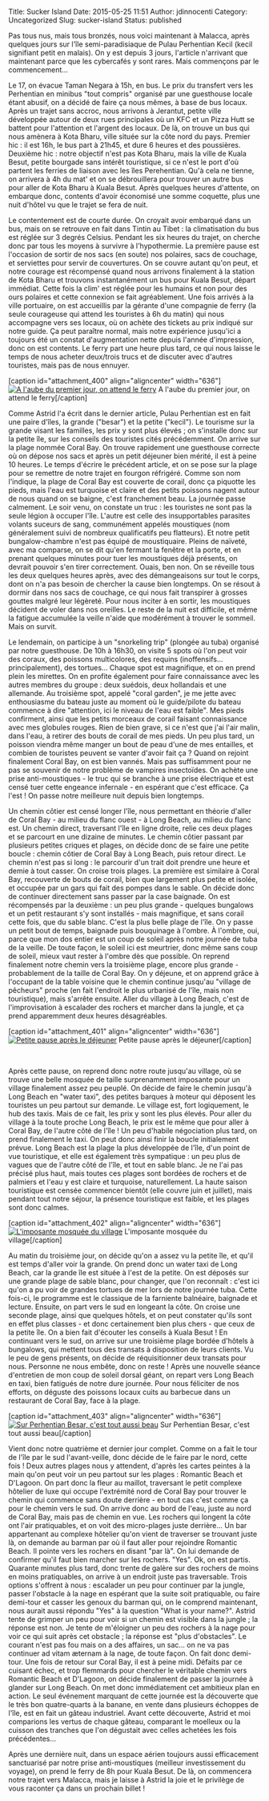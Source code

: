 Title: Sucker Island
Date: 2015-05-25 11:51
Author: jdinnocenti
Category: Uncategorized
Slug: sucker-island
Status: published

Pas tous nus, mais tous bronzés, nous voici maintenant à Malacca, après
quelques jours sur l'île semi-paradisiaque de Pulau Perhentian Kecil
(kecil signifiant petit en malais). On y est depuis 3 jours, l'article
n'arrivant que maintenant parce que les cybercafés y sont rares. Mais
commençons par le commencement...

<!--more-->

Le 17, on évacue Taman Negara à 15h, en bus. Le prix du transfert vers
les Perhentian en minibus "tout compris" organisé par une guesthouse
locale étant abusif, on a décidé de faire ça nous mêmes, à base de bus
locaux. Après un trajet sans accroc, nous arrivons à Jerantut, petite
ville développée autour de deux rues principales où un KFC et un Pizza
Hutt se battent pour l'attention et l'argent des locaux. De là, on
trouve un bus qui nous amènera à Kota Bharu, ville située sur la côte
nord du pays. Premier hic : il est 16h, le bus part à 21h45, et dure 6
heures et des poussières.  Deuxième hic : notre objectif n'est pas Kota
Bharu, mais la ville de Kuala Besut, petite bourgade sans intérêt
touristique, si ce n'est le port d'où partent les ferries de liaison
avec les îles Perehentian. Qu'à cela ne tienne, on arrivera à 4h du mat'
et on se débrouillera pour trouver un autre bus pour aller de Kota Bharu
à Kuala Besut. Après quelques heures d'attente, on embarque donc,
contents d'avoir économisé une somme coquette, plus une nuit d'hôtel vu
que le trajet se fera de nuit.

Le contentement est de courte durée. On croyait avoir embarqué dans un
bus, mais on se retrouve en fait dans Tintin au Tibet : la climatisation
du bus est réglée sur 3 degrés Celsius. Pendant les six heures du
trajet, on cherche donc par tous les moyens à survivre à l'hypothermie.
La première pause est l'occasion de sortir de nos sacs (en soute) nos
polaires, sacs de couchage, et serviettes pour servir de couvertures. On
se couvre autant qu'on peut, et notre courage est récompensé quand nous
arrivons finalement à la station de Kota Bharu et trouvons
instantanément un bus pour Kuala Besut, départ immédiat. Cette fois la
clim' est réglée pour les humains et non pour des ours polaires et cette
connexion se fait agréablement. Une fois arrivés à la ville portuaire,
on est accueillis par la gérante d'une compagnie de ferry (la seule
courageuse qui attend les touristes à 6h du matin) qui nous accompagne
vers ses locaux, où on achète des tickets au prix indiqué sur notre
guide. Ça peut paraître normal, mais notre expérience jusqu'ici a
toujours été un constat d'augmentation nette depuis l'année
d'impression, donc on est contents. Le ferry part une heure plus tard,
ce qui nous laisse le temps de nous acheter deux/trois trucs et de
discuter avec d'autres touristes, mais pas de nous ennuyer.

[caption id="attachment\_400" align="aligncenter" width="636"][![A
l'aube du premier jour, on attend le
ferry](https://astridetjdenasie.files.wordpress.com/2015/05/sam_5733.jpg?w=636)](https://astridetjdenasie.files.wordpress.com/2015/05/sam_5733.jpg)
A l'aube du premier jour, on attend le ferry[/caption]

Comme Astrid l'a écrit dans le dernier article, Pulau Perhentian est en
fait une paire d'îles, la grande ("besar") et la petite ("kecil"). Le
tourisme sur la grande visant les familles, les prix y sont plus élevés
; on s'installe donc sur la petite île, sur les conseils des touristes
cités précédemment. On arrive sur la plage nommée Coral Bay. On trouve
rapidement une guesthouse correcte où on dépose nos sacs et après un
petit déjeuner bien mérité, il est à peine 10 heures. Le temps d'écrire
le précédent article, et on se pose sur la plage pour se remettre de
notre trajet en fourgon réfrigéré. Comme son nom l'indique, la plage de
Coral Bay est couverte de corail, donc ça piquotte les pieds, mais l'eau
est turquoise et claire et des petits poissons nagent autour de nous
quand on se baigne, c'est franchement beau. La journée passe calmement.
Le soir venu, on constate un truc : les touristes ne sont pas la seule
légion à occuper l'île. L'autre est celle des insupportables parasites
volants suceurs de sang, communément appelés moustiques (nom
généralement suivi de nombreux qualificatifs peu flatteurs). Et notre
petit bungalow-chambre n'est pas équipé de moustiquaire. Pleins de
naïveté, avec ma comparse, on se dit qu'en fermant la fenêtre et la
porte, et en prenant quelques minutes pour tuer les moustiques déjà
présents, on devrait pouvoir s'en tirer correctement. Ouais, ben non. On
se réveille tous les deux quelques heures après, avec des démangeaisons
sur tout le corps, dont on n'a pas besoin de chercher la cause bien
longtemps. On se résout à dormir dans nos sacs de couchage, ce qui nous
fait transpirer à grosses gouttes malgré leur légèreté. Pour nous
inciter à en sortir, les moustiques décident de voler dans nos oreilles.
Le reste de la nuit est difficile, et même la fatigue accumulée la
veille n'aide que modérément à trouver le sommeil. Mais on survit.

Le lendemain, on participe à un "snorkeling trip" (plongée au tuba)
organisé par notre guesthouse. De 10h à 16h30, on visite 5 spots où l'on
peut voir des coraux, des poissons multicolores, des requins
(inoffensifs... principalement), des tortues... Chaque spot est
magnifique, et on en prend plein les mirettes. On en profite également
pour faire connaissance avec les autres membres du groupe : deux
suédois, deux hollandais et une allemande. Au troisième spot, appelé
"coral garden", je me jette avec enthousiasme du bateau juste au moment
où le guide/pilote du bateau commence à dire "attention, ici le niveau
de l'eau est faible". Mes pieds confirment, ainsi que les petits
morceaux de corail faisant connaissance avec mes globules rouges. Rien
de bien grave, si ce n'est que j'ai l'air malin, dans l'eau, à retirer
des bouts de corail de mes pieds. Un peu plus tard, un poisson viendra
même manger un bout de peau d'une de mes entailles, et combien de
touristes peuvent se vanter d'avoir fait ça ? Quand on rejoint
finalement Coral Bay, on est bien vannés. Mais pas suffisamment pour ne
pas se souvenir de notre problème de vampires insectoïdes. On achète une
prise anti-moustiques - le truc qui se branche à une prise électrique et
est censé tuer cette engeance infernale - en espérant que c'est
efficace. Ça l'est ! On passe notre meilleure nuit depuis bien
longtemps.

Un chemin côtier est censé longer l'île, nous permettant en théorie
d'aller de Coral Bay - au milieu du flanc ouest - à Long Beach, au
milieu du flanc est. Un chemin direct, traversant l'île en ligne droite,
relie ces deux plages et se parcourt en une dizaine de minutes. Le
chemin côtier passant par plusieurs petites criques et plages, on décide
donc de se faire une petite boucle : chemin côtier de Coral Bay à Long
Beach, puis retour direct. Le chemin n'est pas si long : le parcourir
d'un trait doit prendre une heure et demie à tout casser. On croise
trois plages. La première est similaire à Coral Bay, recouverte de bouts
de corail, bien que largement plus petite et isolée, et occupée par un
gars qui fait des pompes dans le sable. On décide donc de continuer
directement sans passer par la case baignade. On est récompensés par la
deuxième : un peu plus grande - quelques bungalows et un petit
restaurant s'y sont installés - mais magnifique, et sans corail cette
fois, que du sable blanc. C'est la plus belle plage de l'île. On y passe
un petit bout de temps, baignade puis bouquinage à l'ombre. À l'ombre,
oui, parce que mon dos entier est un coup de soleil après notre journée
de tuba de la veille. De toute façon, le soleil ici est meurtrier, donc
même sans coup de soleil, mieux vaut rester à l'ombre dès que
possible. On reprend finalement notre chemin vers la troisième plage,
encore plus grande - probablement de la taille de Coral Bay. On y
déjeune, et on apprend grâce à l'occupant de la table voisine que le
chemin continue jusqu'au "village de pêcheurs" proche (en fait l'endroit
le plus urbanisé de l'île, mais non touristique), mais s'arrête ensuite.
Aller du village à Long Beach, c'est de l'improvisation à escalader des
rochers et marcher dans la jungle, et ça prend apparemment deux heures
désagréables.

[caption id="attachment\_401" align="aligncenter" width="636"][![Petite
pause après le
déjeuner](https://astridetjdenasie.files.wordpress.com/2015/05/sam_5760.jpg?w=636)](https://astridetjdenasie.files.wordpress.com/2015/05/sam_5760.jpg)
Petite pause après le déjeuner[/caption]

 

Après cette pause, on reprend donc notre route jusqu'au village, où se
trouve une belle mosquée de taille surprenamment imposante pour un
village finalement assez peu peuplé. On décide de faire le chemin
jusqu'à Long Beach en "water taxi", des petites barques à moteur qui
déposent les touristes un peu partout sur demande. Le village est, fort
logiquement, le hub des taxis. Mais de ce fait, les prix y sont les plus
élevés. Pour aller du village à la toute proche Long Beach, le prix est
le même que pour aller à Coral Bay, de l'autre côté de l'île ! Un peu
d'habile négociation plus tard, on prend finalement le taxi. On peut
donc ainsi finir la boucle initialement prévue. Long Beach est la plage
la plus développée de l'île, d'un point de vue touristique, et elle est
également très sympatique : un peu plus de vagues que de l'autre côté de
l'île, et tout en sable blanc. Je ne l'ai pas précisé plus haut, mais
toutes ces plages sont bordées de rochers et de palmiers et l'eau y est
claire et turquoise, naturellement. La haute saison touristique est
censée commencer bientôt (elle couvre juin et juillet), mais pendant
tout notre séjour, la présence touristique est faible, et les plages
sont donc calmes.

[caption id="attachment\_402" align="aligncenter"
width="636"][![L'imposante mosquée du
village](https://astridetjdenasie.files.wordpress.com/2015/05/sam_5772.jpg?w=636)](https://astridetjdenasie.files.wordpress.com/2015/05/sam_5772.jpg)
L'imposante mosquée du village[/caption]

Au matin du troisième jour, on décide qu'on a assez vu la petite île, et
qu'il est temps d'aller voir la grande. On prend donc un water taxi de
Long Beach, car la grande île est située à l'est de la petite. On est
déposés sur une grande plage de sable blanc, pour changer, que l'on
reconnaît : c'est ici qu'on a pu voir de grandes tortues de mer lors de
notre journée tuba. Cette fois-ci, le programme est le classique de la
farniente balnéaire, baignade et lecture. Ensuite, on part vers le sud
en longeant la côte. On croise une seconde plage, ainsi que quelques
hôtels, et on peut constater qu'ils sont en effet plus classes - et donc
certainement bien plus chers - que ceux de la petite île. On a bien fait
d'écouter les conseils à Kuala Besut ! En continuant vers le sud, on
arrive sur une troisième plage bordée d'hôtels à bungalows, qui mettent
tous des transats à disposition de leurs clients. Vu le peu de gens
présents, on décide de réquisitionner deux transats pour nous. Personne
ne nous embête, donc on reste ! Après une nouvelle séance d'entretien de
mon coup de soleil dorsal géant, on repart vers Long Beach en taxi, bien
fatigués de notre dure journée. Pour nous féliciter de nos efforts, on
déguste des poissons locaux cuits au barbecue dans un restaurant de
Coral Bay, face à la plage.

[caption id="attachment\_403" align="aligncenter" width="636"][![Sur
Perhentian Besar, c'est tout aussi
beau](https://astridetjdenasie.files.wordpress.com/2015/05/sam_5781.jpg?w=636)](https://astridetjdenasie.files.wordpress.com/2015/05/sam_5781.jpg)
Sur Perhentian Besar, c'est tout aussi beau[/caption]

Vient donc notre quatrième et dernier jour complet. Comme on a fait le
tour de l'île par le sud l'avant-veille, donc décide de le faire par le
nord, cette fois ! Deux autres plages nous y attendent, d'après les
cartes peintes à la main qu'on peut voir un peu partout sur les plages :
Romantic Beach et D'Lagoon. On part donc la fleur au maillot, traversant
le petit complexe hôtelier de luxe qui occupe l'extrémité nord de Coral
Bay pour trouver le chemin qui commence sans doute derrière - en tout
cas c'est comme ça pour le chemin vers le sud. On arrive donc au bord de
l'eau, juste au nord de Coral Bay, mais pas de chemin en vue. Les
rochers qui longent la côte ont l'air pratiquables, et on voit des
micro-plages juste derrière... Un bar appartenant au complexe hôtelier
qu'on vient de traverser se trouvant juste là, on demande au barman par
où il faut aller pour rejoindre Romantic Beach. Il pointe vers les
rochers en disant "par là". On lui demande de confirmer qu'il faut bien
marcher sur les rochers. "Yes". Ok, on est partis. Quarante minutes plus
tard, donc trente de galère sur des rochers de moins en moins
pratiquables, on arrive à un endroit juste pas traversable. Trois
options s'offrent à nous : escalader un peu pour continuer par la
jungle, passer l'obstacle à la nage en espérant que la suite soit
pratiquable, ou faire demi-tour et casser les genoux du barman qui, on
le comprend maintenant, nous aurait aussi répondu "Yes" à la question
"What is your name?". Astrid tente de grimper un peu pour voir si un
chemin est visible dans la jungle ; la réponse est non. Je tente de
m'éloigner un peu des rochers à la nage pour voir ce qui suit après cet
obstacle ; la réponse est "plus d'obstacles". Le courant n'est pas fou
mais on a des affaires, un sac... on ne va pas continuer ad vitam
æternam à la nage, de toute façon. On fait donc demi-tour. Une fois de
retour sur Coral Bay, il est à peine midi. Défaits par ce cuisant échec,
et trop flemmards pour chercher le véritable chemin vers Romantic Beach
et D'Lagoon, on décide finalement de passer la journée à glander sur
Long Beach. On met donc immédiatement cet ambitieux plan en action. Le
seul événement marquant de cette journée est la découverte que le très
bon quatre-quarts à la banane, en vente dans plusieurs échoppes de
l'île, est en fait un gâteau industriel. Avant cette découverte, Astrid
et moi comparions les vertus de chaque gâteau, comparant le moelleux ou
la cuisson des tranches que l'on dégustait avec celles achetées les fois
précédentes...

Après une dernière nuit, dans un espace aérien toujours aussi
efficacement sanctuarisé par notre prise anti-moustiques (meilleur
investissement du voyage), on prend le ferry de 8h pour Kuala Besut. De
là, on commencera notre trajet vers Malacca, mais je laisse à Astrid la
joie et le privilège de vous raconter ça dans un prochain billet !

